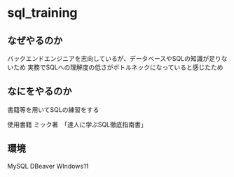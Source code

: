 # sql_training

## なぜやるのか

バックエンドエンジニアを志向しているが、データベースやSQLの知識が足りないため
実務でSQLへの理解度の低さがボトルネックになっていると感じたため

## なにをやるのか

書籍等を用いてSQLの練習をする

使用書籍 ミック著　「達人に学ぶSQL徹底指南書」

## 環境

MySQL
DBeaver
WIndows11
